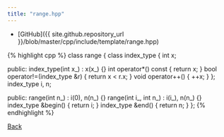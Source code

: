 ```yaml
---
title: "range.hpp"
---
```


- [GitHub]({{ site.github.repository_url }}/blob/master/cpp/include/template/range.hpp)

{% highlight cpp %}
class range {
  class index_type {
    int x;

  public:
    index_type(int x_) : x(x_) {}
    int operator*() const { return x; }
    bool operator!=(index_type &r) { return x < r.x; }
    void operator++() { ++x; }
  };
  index_type i, n;

public:
  range(int n_) : i(0), n(n_) {}
  range(int i_, int n_) : i(i_), n(n_) {}
  index_type &begin() { return i; }
  index_type &end() { return n; }
};
{% endhighlight %}

[Back](../..)
